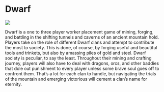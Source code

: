 # Dwarf

<img src = "https://cf.geekdo-images.com/oQrNmJvnYe2eJRjkg_6dbw__opengraph/img/tvLdgGNB5naPIR4DURJpFHbzSB0=/fit-in/1200x630/filters:strip_icc()/pic4608257.png" />

Dwarf is a one to three player worker placement game of mining, forging, and battling in the shifting tunnels and caverns of an ancient mountain hold. Players take on the role of different Dwarf clans and attempt to contribute the most to society. This is done, of course, by forging useful and beautiful tools and trinkets, but also by amassing piles of gold and steel. Dwarf society is peculiar, to say the least. Throughout their mining and crafting journey, players will also have to deal with dragons, orcs, and other baddies that dole out punishment to every player unless some brave soul goes off to confront them. That’s a lot for each clan to handle, but navigating the trials of the mountain and emerging victorious will cement a clan’s name for eternity.

